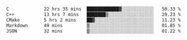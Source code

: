 <!--START_SECTION:waka-->

```txt
C             22 hrs 35 mins  ████████████▓░░░░░░░░░░░░   50.33 %
C++           13 hrs 7 mins   ███████▒░░░░░░░░░░░░░░░░░   29.23 %
CMake         5 hrs 2 mins    ██▓░░░░░░░░░░░░░░░░░░░░░░   11.23 %
Markdown      49 mins         ▒░░░░░░░░░░░░░░░░░░░░░░░░   01.85 %
JSON          32 mins         ▒░░░░░░░░░░░░░░░░░░░░░░░░   01.22 %
```

<!--END_SECTION:waka-->
